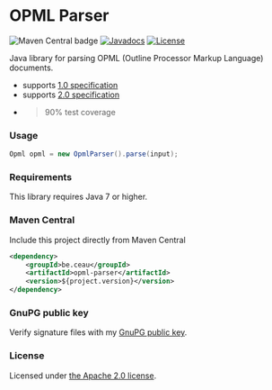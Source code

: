 # OPML Parser

![Maven Central badge](https://maven-badges.herokuapp.com/maven-central/be.ceau/opml-parser/badge.svg) [![Javadocs](https://javadoc.io/badge/be.ceau/opml-parser.svg)](https://javadoc.io/doc/be.ceau/opml-parser)  [![License](https://img.shields.io/badge/License-Apache%202.0-blue.svg)](https://www.apache.org/licenses/LICENSE-2.0.txt)

Java library for parsing OPML (Outline Processor Markup Language) documents.

  * supports [1.0 specification](http://dev.opml.org/spec1.html)
  * supports [2.0 specification](http://dev.opml.org/spec2.html)
  * > 90% test coverage

### Usage

```Java
Opml opml = new OpmlParser().parse(input);
```

### Requirements
This library requires Java 7 or higher.

### Maven Central
Include this project directly from Maven Central
```XML
<dependency>
	<groupId>be.ceau</groupId>
	<artifactId>opml-parser</artifactId>
	<version>${project.version}</version>
</dependency>
```

### GnuPG public key
Verify signature files with my [GnuPG public key](https://www.ceau.be/pubkey.gpg).

### License
Licensed under [the Apache 2.0 license](http://www.apache.org/licenses/LICENSE-2.0.txt).
